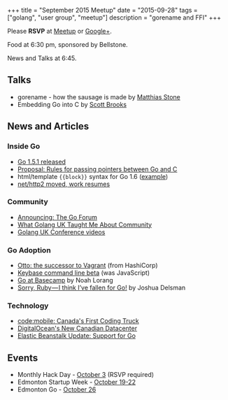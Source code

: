 +++
title = "September 2015 Meetup"
date = "2015-09-28"
tags = ["golang", "user group", "meetup"]
description = "gorename and FFI"
+++

Please **RSVP** at [Meetup](http://www.meetup.com/startupedmonton/events/qfwsfhytmblc/) or [Google+](https://plus.google.com/events/clo76cn0lupeiitvms55qgleav8?authkey=CPeO4bfCsa3K4wE).

Food at 6:30 pm, sponsored by Bellstone. 

News and Talks at 6:45.

## Talks

* gorename - how the sausage is made by [Matthias Stone](https://twitter.com/MatthiasStone)
* Embedding Go into C by [Scott Brooks](https://twitter.com/scottbrooksca)

## News and Articles

### Inside Go

* [Go 1.5.1 released](https://groups.google.com/forum/#!msg/golang-announce/QU4XU72Jr7Y/ZqgZT3hRCwAJ)
* [Proposal: Rules for passing pointers between Go and C](https://github.com/golang/proposal/blob/master/design/12416-cgo-pointers.md)
* html/template `{{block}}` syntax for Go 1.6 ([example](https://github.com/golang/go/commit/12dfc3bee482f16263ce4673a0cce399127e2a0d#diff-6b406654c58bd582df175f7d6fd9c6fbR127))
* [net/http2 moved, work resumes](https://godoc.org/golang.org/x/net/http2)

### Community

* [Announcing: The Go Forum](https://medium.com/@GolangBridge/announcing-the-go-forum-746d446d3730)
* [What Golang UK Taught Me About Community](https://www.mailjet.com/blog/what-golang-uk-taught-me-about-community/)
* [Golang UK Conference videos](https://www.youtube.com/channel/UC9ZNrGdT2aAdrNbX78lbNlQ/videos)

### Go Adoption

* [Otto: the successor to Vagrant](https://www.hashicorp.com/blog/otto.html) (from HashiCorp)
* [Keybase command line beta](https://keybase.io/docs/cli_kbstage) (was JavaScript)
* [Go at Basecamp](https://signalvnoise.com/posts/3897-go-at-basecamp) by Noah Lorang
* [Sorry, Ruby — I think I’ve fallen for Go!](https://medium.com/@voxxit/sorry-ruby-i-think-i-ve-fallen-for-go-2e92ce1b356) by Joshua Delsman

### Technology

* [code:mobile: Canada's First Coding Truck](https://www.indiegogo.com/projects/the-code-mobile-canada-s-first-coding-truck#/story)
* [DigitalOcean's New Canadian Datacenter](https://www.digitalocean.com/company/blog/introducing-our-new-canadian-datacenter-tor1/)
* [Elastic Beanstalk Update: Support for Go](https://aws.amazon.com/blogs/aws/elastic-beanstalk-update-support-for-java-and-go/)

## Events

* Monthly Hack Day - [October 3](http://www.meetup.com/startupedmonton/events/223569638/) (RSVP required)
* Edmonton Startup Week - [October 19-22](http://www.startupedmonton.com/edmonton-startup-week/)
* Edmonton Go - [October 26](http://www.meetup.com/startupedmonton/events/qfwsfhytnbjc/)
